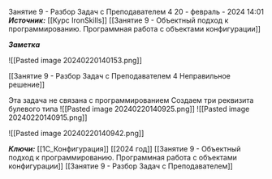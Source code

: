
Занятие 9 -  Разбор Задач с Преподавателем  4
 20 - февраль - 2024  14:01 
***Источник:***  [[Курс IronSkills]] [[Занятие 9 - Объектный подход к программированию. Программная работа с объектами конфигурации]]

***Заметка*** 

![[Pasted image 20240220140153.png]]

[[Занятие 9 -  Разбор Задач с Преподавателем  4 Неправильное решение]]

Эта задача не связана с программированием
Создаем три реквизита булевого типа
![[Pasted image 20240220140925.png]]
![[Pasted image 20240220140915.png]]

![[Pasted image 20240220140942.png]]



***Ключи:*** [[1С_Конфигурация]] [[2024 год]]  [[Занятие 9 - Объектный подход к программированию. Программная работа с объектами конфигурации]] [[Занятие 9 - Разбор Задач с Преподавателем]]